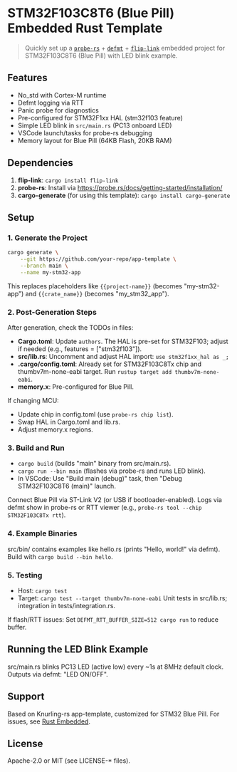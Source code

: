 # STM32F103C8T6 (Blue Pill) Embedded Rust Template

> Quickly set up a [`probe-rs`] + [`defmt`] + [`flip-link`] embedded project for STM32F103C8T6 (Blue Pill) with LED blink example.

[`probe-rs`]: https://crates.io/crates/probe-rs  
[`defmt`]: https://github.com/knurling-rs/defmt  
[`flip-link`]: https://github.com/knurling-rs/flip-link  

## Features
- No_std with Cortex-M runtime
- Defmt logging via RTT
- Panic probe for diagnostics
- Pre-configured for STM32F1xx HAL (stm32f103 feature)
- Simple LED blink in `src/main.rs` (PC13 onboard LED)
- VSCode launch/tasks for probe-rs debugging
- Memory layout for Blue Pill (64KB Flash, 20KB RAM)

## Dependencies
1. **flip-link**: `cargo install flip-link`
2. **probe-rs**: Install via https://probe.rs/docs/getting-started/installation/
3. **cargo-generate** (for using this template): `cargo install cargo-generate`

## Setup
### 1. Generate the Project
```bash
cargo generate \
    --git https://github.com/your-repo/app-template \
    --branch main \
    --name my-stm32-app
```
This replaces placeholders like `{{project-name}}` (becomes "my-stm32-app") and `{{crate_name}}` (becomes "my_stm32_app").

### 2. Post-Generation Steps
After generation, check the TODOs in files:

- **Cargo.toml**: Update `authors`. The HAL is pre-set for STM32F103; adjust if needed (e.g., features = ["stm32f103"]).
- **src/lib.rs**: Uncomment and adjust HAL import: `use stm32f1xx_hal as _;`
- **.cargo/config.toml**: Already set for STM32F103C8Tx chip and thumbv7m-none-eabi target. Run `rustup target add thumbv7m-none-eabi`.
- **memory.x**: Pre-configured for Blue Pill.

If changing MCU:
- Update chip in config.toml (use `probe-rs chip list`).
- Swap HAL in Cargo.toml and lib.rs.
- Adjust memory.x regions.

### 3. Build and Run
- `cargo build` (builds "main" binary from src/main.rs).
- `cargo run --bin main` (flashes via probe-rs and runs LED blink).
- In VSCode: Use "Build main (debug)" task, then "Debug STM32F103C8T6 (main)" launch.

Connect Blue Pill via ST-Link V2 (or USB if bootloader-enabled). Logs via defmt show in probe-rs or RTT viewer (e.g., `probe-rs tool --chip STM32F103C8Tx rtt`).

### 4. Example Binaries
src/bin/ contains examples like hello.rs (prints "Hello, world!" via defmt). Build with `cargo build --bin hello`.

### 5. Testing
- Host: `cargo test`
- Target: `cargo test --target thumbv7m-none-eabi`
Unit tests in src/lib.rs; integration in tests/integration.rs.

If flash/RTT issues: Set `DEFMT_RTT_BUFFER_SIZE=512 cargo run` to reduce buffer.

## Running the LED Blink Example
src/main.rs blinks PC13 LED (active low) every ~1s at 8MHz default clock. Outputs via defmt: "LED ON/OFF".

## Support
Based on Knurling-rs app-template, customized for STM32 Blue Pill. For issues, see [Rust Embedded](https://docs.rust-embedded.org/book/).

## License
Apache-2.0 or MIT (see LICENSE-* files).
